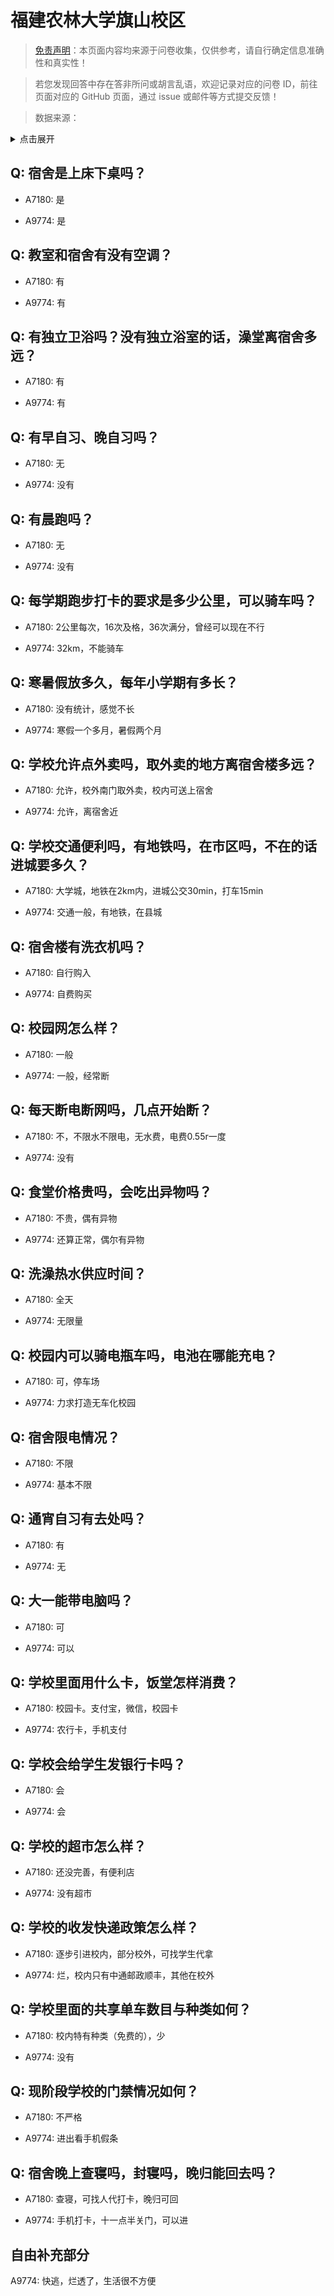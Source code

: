 # 福建农林大学旗山校区

> [免责声明](https://colleges.chat/#_3)：本页面内容均来源于问卷收集，仅供参考，请自行确定信息准确性和真实性！

> 若您发现回答中存在答非所问或胡言乱语，欢迎记录对应的问卷 ID，前往页面对应的 GitHub 页面，通过 issue 或邮件等方式提交反馈！

> 数据来源：

<details><summary>点击展开</summary>
<ul>
<li>A7180: 匿名 (2022 年 06 月)</li>
<li>A9774: 820094036@qq.com (2022 年 06 月)</li>
</ul>
</details>

## Q: 宿舍是上床下桌吗？

- A7180: 是

- A9774: 是

## Q: 教室和宿舍有没有空调？

- A7180: 有

- A9774: 有

## Q: 有独立卫浴吗？没有独立浴室的话，澡堂离宿舍多远？

- A7180: 有

- A9774: 有

## Q: 有早自习、晚自习吗？

- A7180: 无

- A9774: 没有

## Q: 有晨跑吗？

- A7180: 无

- A9774: 没有

## Q: 每学期跑步打卡的要求是多少公里，可以骑车吗？

- A7180: 2公里每次，16次及格，36次满分，曾经可以现在不行

- A9774: 32km，不能骑车

## Q: 寒暑假放多久，每年小学期有多长？

- A7180: 没有统计，感觉不长

- A9774: 寒假一个多月，暑假两个月

## Q: 学校允许点外卖吗，取外卖的地方离宿舍楼多远？

- A7180: 允许，校外南门取外卖，校内可送上宿舍

- A9774: 允许，离宿舍近

## Q: 学校交通便利吗，有地铁吗，在市区吗，不在的话进城要多久？

- A7180: 大学城，地铁在2km内，进城公交30min，打车15min

- A9774: 交通一般，有地铁，在县城

## Q: 宿舍楼有洗衣机吗？

- A7180: 自行购入

- A9774: 自费购买

## Q: 校园网怎么样？

- A7180: 一般

- A9774: 一般，经常断

## Q: 每天断电断网吗，几点开始断？

- A7180: 不，不限水不限电，无水费，电费0.55r一度

- A9774: 没有

## Q: 食堂价格贵吗，会吃出异物吗？

- A7180: 不贵，偶有异物

- A9774: 还算正常，偶尔有异物

## Q: 洗澡热水供应时间？

- A7180: 全天

- A9774: 无限量

## Q: 校园内可以骑电瓶车吗，电池在哪能充电？

- A7180: 可，停车场

- A9774: 力求打造无车化校园

## Q: 宿舍限电情况？

- A7180: 不限

- A9774: 基本不限

## Q: 通宵自习有去处吗？

- A7180: 有

- A9774: 无

## Q: 大一能带电脑吗？

- A7180: 可

- A9774: 可以

## Q: 学校里面用什么卡，饭堂怎样消费？

- A7180: 校园卡。支付宝，微信，校园卡

- A9774: 农行卡，手机支付

## Q: 学校会给学生发银行卡吗？

- A7180: 会

- A9774: 会

## Q: 学校的超市怎么样？

- A7180: 还没完善，有便利店

- A9774: 没有超市

## Q: 学校的收发快递政策怎么样？

- A7180: 逐步引进校内，部分校外，可找学生代拿

- A9774: 烂，校内只有中通邮政顺丰，其他在校外

## Q: 学校里面的共享单车数目与种类如何？

- A7180: 校内特有种类（免费的），少

- A9774: 没有

## Q: 现阶段学校的门禁情况如何？

- A7180: 不严格

- A9774: 进出看手机假条

## Q: 宿舍晚上查寝吗，封寝吗，晚归能回去吗？

- A7180: 查寝，可找人代打卡，晚归可回

- A9774: 手机打卡，十一点半关门，可以进

## 自由补充部分

A9774: 快逃，烂透了，生活很不方便